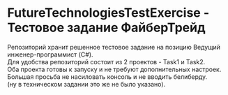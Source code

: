 # FutureTechnologiesTestExercise - Тестовое задание ФайберТрейд

Репозиторий хранит решенное тестовое задание на позицию Ведущий инженер-программист (C#).  
Для удобства репозиторий состоит из 2 проектов - Task1 и Task2.  
Оба проекта готовы к запуску и не требуют дополнительных настроек.  
Большая просьба не насиловать консоль и не вводить белиберду.  
(ну в техническом задании это же не было указано).  
